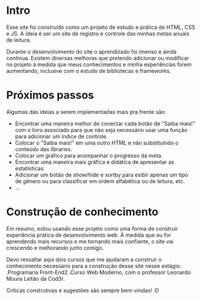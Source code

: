 # Intro

Esse site foi construído como um projeto de estudo e prática de HTML, CSS e JS. A ideia é ser um site de registro e 
controle das minhas metas anuais de leitura.

Durante o desenvolvimento do site o aprendizado foi imenso e ainda continua. Existem diversas melhoras que pretendo adicionar ou modificar no projeto à medida que meus conhecimentos e minha experiências forem aumentando, inclusive com o estudo de bibliotecas e frameworks.

# Próximos passos

Algumas das ideias a serem implementadas mais pra frente são:

- Encontrar uma maneira melhor de conectar cada botão de "Saiba mais!" com o livro associado para que não seja necessário usar uma função para adicionar um índice de controle.
- Colocar o "Saiba mais!" em uma outro HTML e não substituindo o conteúdo das libraries.
- Colocar um gráfico para acompanhar o progresso da meta.
- Encontrar uma maneira mais gráfica e didática de apresentar as estatísticas.
 - Adicionar um botão de show/hide e sortby para exibir apenas um tipo de gênero ou para classificar em ordem alfabética ou de leitura, etc.
- ...

# Construção de conhecimento

Em resumo, estou usando esse projeto como uma forma de construir experiência prática de desenvolvimento web. À medida que eu for aprendendo mais recursos e me tornando mais confiante, o site vai crescendo e melhorando junto comigo.

Devo ressaltar aqui dois cursos que me ajudaram a construir o conhecimento necessário para a construção desse site nesse estágio:
.Programaria Front-End2
.Curso Web Moderno, com o professor Leonardo Moura Leitão da Cod3r.

Críticas construtivas e sugestões são sempre bem-vindas! :D
